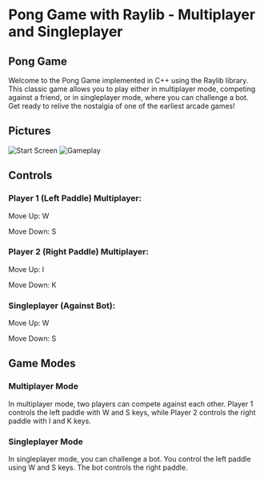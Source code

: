 # Pong Game with Raylib - Multiplayer and Singleplayer

## Pong Game

Welcome to the Pong Game implemented in C++ using the Raylib library. This classic game allows you to play either in multiplayer mode, competing against a friend, or in singleplayer mode, where you can challenge a bot. Get ready to relive the nostalgia of one of the earliest arcade games!

## Pictures
![Start Screen](Screenshots/start-menu.png)
![Gameplay](Screenshots/game.png)
## Controls

### Player 1 (Left Paddle) Multiplayer:

Move Up: W

Move Down: S


### Player 2 (Right Paddle) Multiplayer:

Move Up: I

Move Down: K

### Singleplayer (Against Bot):

Move Up: W

Move Down: S



## Game Modes
### Multiplayer Mode
In multiplayer mode, two players can compete against each other. Player 1 controls the left paddle with W and S keys, while Player 2 controls the right paddle with I and K keys.

### Singleplayer Mode
In singleplayer mode, you can challenge a bot. You control the left paddle using W and S keys. The bot controls the right paddle.
